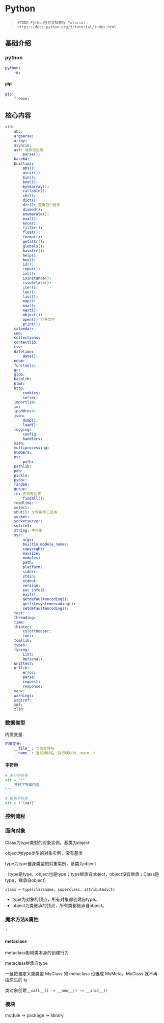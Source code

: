 # Python

>
> `#TODO Python官方文档教程 Tutorial：https://docs.python.org/3/tutorial/index.html`
>


## 基础介绍

### python
```yaml
python:
    -m:
```

#### pip
```yaml
pip:
    freeze: 
```





## 核心内容

```yaml
std:
    abc:
    argparse:
    array:
    asyncio:
    ast: 抽象语法树
        parse():
    base64:
    builtins:
        abs():
        ascii():
        bin():
        bool():
        bytearray():
        callable():
        chr():
        dict():
        dir(): 查看包中信息
        divmod():
        enumerate():
        eval():
        exce():
        filter():
        float():
        format():
        getattr():
        globals():
        hasattr():
        help():
        hex():
        id():
        input():
        int():
        isinstance():
        issubclass():
        iter():
        len():
        list():
        map():
        max():
        next():
        object():
        open(): 打开文件
        print():
    calendar:
    cmd:
    collections:
    contextlib:
    csv:
    datetime:
        date():
    enum:
    functools:
    gc:
    glob:
    hashlib:
    html:
    http:
        cookies:
        server:
    importlib:
    io:
    ipaddress:
    json:
        dump():
        load():
    logging:
        config:
        handlers:
    math:
    multiprocessing:
    numbers:
    os:
        path:
    pathlib:
    pdb:
    pickle:
    pydoc:
    random:
    queue:
    re: 正则表达式
        findall():
    readline:
    select:
    shutil: 文件操作工具类
    socket:
    socketserver:
    sqlite3:
    string: 字符串
    sys:
        argv:
        builtin_module_names:
        copyright:
        maxsize:
        modules:
        path:
        platform:
        stderr:
        stdin:
        stdout:
        version:
        exc_info():
        exit():
        getdefaultencoding():
        getfilesystemencoding():
        setdefaultencoding():
    test:
    threading:
    time:
    tkinter:
        colorchooser:
        font:
    tomllib:
    types:
    typing:
        List:
        Optional:
    unittest:
    urllib:
        error:
        parse:
        request:
        response:
    venv:
    warnings:
    wsgiref:
    xml:
    zlib:
```

### 数据类型


内置变量:
```yaml
内置变量:
    __file__: 当前文件名
    __name__: 当前模块名（执行模块为__main__）
```


#### 字符串
```python
# 多行字符串
str = """
    多行字符串内容
"""

# 模板字符串
str = f"{var}"
```





### 控制流程







### 面向对象

Class为type类型的对象实例，基类为object

object为type类型的对象实例，没有基类

type为type自身类型的对象实例，基类为object

（type是type，object也是type；type继承自object，object没有继承；Class是type，继承自object）

`class = type(classname, superclass, attributedict)`

- type为对象的顶点，所有对象都创建自type。
- object为类继承的顶点，所有类都继承自object。


### 魔术方法&属性
```yaml
:

```


#### metaclass

metaclass影响类本身的创建行为

metaclass继承自type

一旦把自定义类类型 MyClass 的 metaclass 设置成 MyMeta，MyClass 就不再由原生的 ty

类对象创建`__call__() -> __new__() -> __init__()` 



### 模块


module -> package -> library
